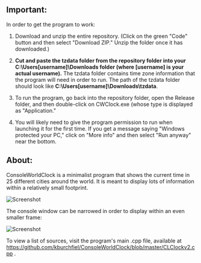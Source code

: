 ## Important:

In order to get the program to work:

1. Download and unzip the entire repository. (Click on the green "Code" button and then select "Download ZIP." Unzip the folder once it has downloaded.)

2. **Cut and paste the tzdata folder from the repository folder into your C:\Users\[username]\Downloads folder (where [username] is your actual username).** The tzdata folder contains time zone information that the program will need in order to run. The path of the tzdata folder should look like **C:\Users\[username]\Downloads\tzdata**.

3. To run the program, go back into the repository folder, open the Release folder, and then double-click on CWClock.exe (whose type is displayed as "Application."

4. You will likely need to give the program permission to run when launching it for the first time. If you get a message saying "Windows protected your PC," click on "More info" and then select "Run anyway" near the bottom.


## About:

ConsoleWorldClock is a minimalist program that shows the current time in 25 different cities around the world. It is meant to display lots of information within a relatively small footprint. 

![Screenshot](https://github.com/kburchfiel/ConsoleWorldClock/blob/master/Screenshot.jpg)

The console window can be narrowed in order to display within an even smaller frame:


![Screenshot](https://github.com/kburchfiel/ConsoleWorldClock/blob/master/Screenshotsmaller.jpg)

To view a list of sources, visit the program's main .cpp file, available at https://github.com/kburchfiel/ConsoleWorldClock/blob/master/CLClockv2.cpp . 

